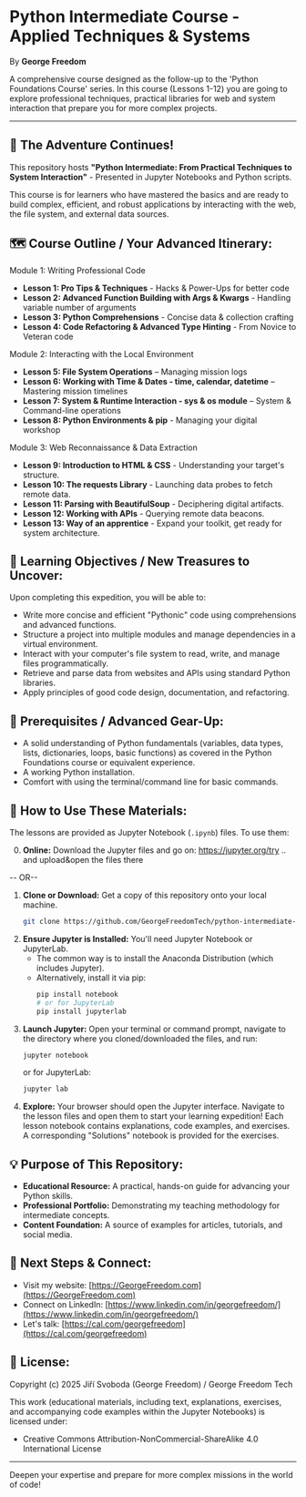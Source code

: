 # Python Intermediate Course - Applied Techniques & Systems

By **George Freedom**

A comprehensive course designed as the follow-up to the 'Python Foundations Course' series. In this course (Lessons 1-12) you are going to explore professional techniques, practical libraries for web and system interaction that prepare you for more complex projects.

---

## 🚀 The Adventure Continues!
This repository hosts **"Python Intermediate: From Practical Techniques to System Interaction"** - Presented in Jupyter Notebooks and Python scripts.

This course is for learners who have mastered the basics and are ready to build complex, efficient, and robust applications by interacting with the web, the file system, and external data sources.

## 🗺️ Course Outline / Your Advanced Itinerary:

Module 1: Writing Professional Code
* **Lesson 1: Pro Tips & Techniques** - Hacks & Power-Ups for better code
* **Lesson 2: Advanced Function Building with Args & Kwargs** - Handling variable number of arguments
* **Lesson 3: Python Comprehensions** - Concise data & collection crafting
* **Lesson 4: Code Refactoring & Advanced Type Hinting** - From Novice to Veteran code
  
Module 2: Interacting with the Local Environment
* **Lesson 5: File System Operations** – Managing mission logs
* **Lesson 6: Working with Time & Dates - time, calendar, datetime** – Mastering mission timelines
* **Lesson 7: System & Runtime Interaction - sys & os module** – System & Command-line operations
* **Lesson 8: Python Environments & pip** - Managing your digital workshop
  
Module 3: Web Reconnaissance & Data Extraction
* **Lesson 9: Introduction to HTML & CSS** - Understanding your target's structure.
* **Lesson 10: The requests Library** - Launching data probes to fetch remote data.
* **Lesson 11: Parsing with BeautifulSoup** - Deciphering digital artifacts.
* **Lesson 12: Working with APIs** - Querying remote data beacons.
* **Lesson 13: Way of an apprentice** - Expand your toolkit, get ready for system architecture.
  
## 🎯 Learning Objectives / New Treasures to Uncover:

Upon completing this expedition, you will be able to:

* Write more concise and efficient "Pythonic" code using comprehensions and advanced functions.
* Structure a project into multiple modules and manage dependencies in a virtual environment.
* Interact with your computer's file system to read, write, and manage files programmatically.
* Retrieve and parse data from websites and APIs using standard Python libraries.
* Apply principles of good code design, documentation, and refactoring.
  
## 🎒 Prerequisites / Advanced Gear-Up:

* A solid understanding of Python fundamentals (variables, data types, lists, dictionaries, loops, basic functions) as covered in the Python Foundations course or equivalent experience.
* A working Python installation.
* Comfort with using the terminal/command line for basic commands.

## 🧭 How to Use These Materials:
  
The lessons are provided as Jupyter Notebook (`.ipynb`) files. To use them:

0. **Online:** Download the Jupyter files and go on: https://jupyter.org/try .. and upload&open the files there

-- OR--

1.  **Clone or Download:** Get a copy of this repository onto your local machine.
    ```bash
    git clone https://github.com/GeorgeFreedomTech/python-intermediate-course.git
    ```
2.  **Ensure Jupyter is Installed:** You'll need Jupyter Notebook or JupyterLab.
    * The common way is to install the Anaconda Distribution (which includes Jupyter).
    * Alternatively, install it via pip:
        ```bash
        pip install notebook
        # or for JupyterLab
        pip install jupyterlab
        ```
3.  **Launch Jupyter:** Open your terminal or command prompt, navigate to the directory where you cloned/downloaded the files, and run:
    ```bash
    jupyter notebook
    ```
    or for JupyterLab:
    ```bash
    jupyter lab
    ```
4.  **Explore:** Your browser should open the Jupyter interface. Navigate to the lesson files and open them to start your learning expedition! Each lesson notebook contains explanations, code examples, and exercises. A corresponding "Solutions" notebook is provided for the exercises.

## 💡 Purpose of This Repository:

* **Educational Resource:** A practical, hands-on guide for advancing your Python skills.
* **Professional Portfolio:** Demonstrating my teaching methodology for intermediate concepts.
* **Content Foundation:** A source of examples for articles, tutorials, and social media.
  
## 🔗 Next Steps & Connect:

* Visit my website: [https://GeorgeFreedom.com](https://GeorgeFreedom.com)
* Connect on LinkedIn: [https://www.linkedin.com/in/georgefreedom/](https://www.linkedin.com/in/georgefreedom/)
* Let's talk: [https://cal.com/georgefreedom](https://cal.com/georgefreedom)

## 📜 License:

Copyright (c) 2025 Jiří Svoboda (George Freedom) / George Freedom Tech

This work (educational materials, including text, explanations, exercises, and accompanying code examples within the Jupyter Notebooks) is licensed under:
* Creative Commons Attribution-NonCommercial-ShareAlike 4.0 International License

---

Deepen your expertise and prepare for more complex missions in the world of code!
